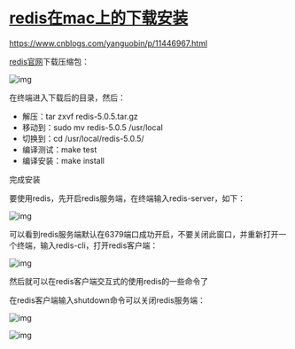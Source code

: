# [redis在mac上的下载安装](https://www.cnblogs.com/yanguobin/p/11446967.html)

https://www.cnblogs.com/yanguobin/p/11446967.html

[redis官网](https://redis.io/)下载压缩包：

![img](/Users/baopanpan/baopanpan17551012114.github.io/typoraDocs/typora-user-images/1178951-20190902150559881-867538310.png)

在终端进入下载后的目录，然后：

- 解压：tar zxvf redis-5.0.5.tar.gz
- 移动到：sudo mv redis-5.0.5 /usr/local
- 切换到：cd /usr/local/redis-5.0.5/
- 编译测试：make test
- 编译安装：make install

完成安装

要使用redis，先开启redis服务端，在终端输入redis-server，如下：

![img](https://img2018.cnblogs.com/blog/1178951/201909/1178951-20190902152925304-1110252635.png)

可以看到redis服务端默认在6379端口成功开启，不要关闭此窗口，并重新打开一个终端，输入redis-cli，打开redis客户端：

 ![img](https://img2018.cnblogs.com/blog/1178951/201909/1178951-20190902153253644-1629307406.png)

然后就可以在redis客户端交互式的使用redis的一些命令了

在redis客户端输入shutdown命令可以关闭redis服务端：

![img](https://img2018.cnblogs.com/blog/1178951/201909/1178951-20190902154018237-1920221392.png)

![img](https://img2018.cnblogs.com/blog/1178951/201909/1178951-20190902153932788-1342752014.png)